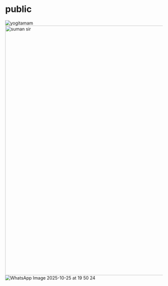 # public
![yogitamam](https://github.com/user-attachments/assets/3c573aec-89c5-42e5-91ed-ddc9d244ea64)
<img width="800" height="800" alt="suman sir" src="https://github.com/user-attachments/assets/02de1578-503e-4072-8879-132cc7fb52ff" />
![WhatsApp Image 2025-10-25 at 19 50 24](https://github.com/user-attachments/assets/ae3bfd70-06ec-4976-b78e-a0b90928e848)
